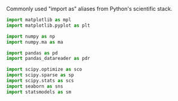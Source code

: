Commonly used "import as" aliases from Python's scientific stack.

```python
import matplotlib as mpl
import matplotlib.pyplot as plt

import numpy as np
import numpy.ma as ma

import pandas as pd
import pandas_datareader as pdr

import scipy.optimize as sco
import scipy.sparse as sp
import scipy.stats as scs
import seaborn as sns
import statsmodels as sm
```
